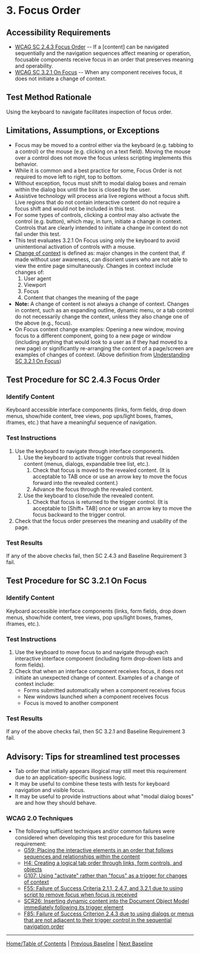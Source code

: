 # 3. Focus Order

Accessibility Requirements
--------------------------
-   [WCAG SC 2.4.3 Focus Order](https://www.w3.org/TR/UNDERSTANDING-WCAG20/navigation-mechanisms-focus-order.html) -- If a \[content\] can be navigated sequentially and the navigation sequences affect meaning or operation, focusable components receive focus in an order that preserves meaning and operability.
-   [WCAG SC 3.2.1 On Focus](http://www.w3.org/TR/UNDERSTANDING-WCAG20/consistent-behavior-receive-focus.html) -- When any component receives focus, it does not initiate a change of context.

Test Method Rationale
---------------------
Using the keyboard to navigate facilitates inspection of focus order.

Limitations, Assumptions, or Exceptions
---------------------------------------
-   Focus may be moved to a control either via the keyboard (e.g. tabbing to a control) or the mouse (e.g. clicking on a text field). Moving the mouse over a control does not move the focus unless scripting implements this behavior.
-   While it is common and a best practice for some, Focus Order is not required to move left to right, top to bottom.
-   Without exception, focus must shift to modal dialog boxes and remain within the dialog box until the box is closed by the user.
-   Assistive technology will process aria live regions without a focus shift. Live regions that do not contain interactive content do not require a focus shift and would not be included in this test.
-   For some types of controls, clicking a control may also activate the control (e.g. button), which may, in turn, initiate a change in context. Controls that are clearly intended to initiate a change in context do not fail under this test.
-   This test evaluates 3.2.1 On Focus using only the keyboard to avoid unintentional activation of controls with a mouse.
-   [Change of context](https://www.w3.org/TR/UNDERSTANDING-WCAG20/consistent-behavior-receive-focus.html#context-changedef) is defined as: major changes in the content that, if made without user awareness, can disorient users who are not able to view the entire page simultaneously. Changes in context include changes of:
    1.  User agent
    2.  Viewport
    3.  Focus
    4.  Content that changes the meaning of the page
-   **Note:** A change of content is not always a change of context. Changes in content, such as an expanding outline, dynamic menu, or a tab control do not necessarily change the context, unless they also change one of the above (e.g., focus).
-   On Focus context change examples: Opening a new window, moving focus to a different component, going to a new page or window (including anything that would look to a user as if they had moved to a new page) or significantly re-arranging the content of a page/screen are examples of changes of context. (Above definition from [Understanding SC 3.2.1 On Focus](https://www.w3.org/TR/UNDERSTANDING-WCAG20/consistent-behavior-receive-focus.html))

Test Procedure for SC 2.4.3 Focus Order
---------------------------------------
### Identify Content
Keyboard accessible interface components (links, form fields, drop down menus, show/hide content, tree views, pop ups/light boxes, frames, iframes, etc.) that have a meaningful sequence of navigation.

### Test Instructions
1.  Use the keyboard to navigate through interface components.
    1.  Use the keyboard to activate trigger controls that reveal hidden content (menus, dialogs, expandable tree list, etc.).
        1.  Check that focus is moved to the revealed content. (It is acceptable to TAB once or use an arrow key to move the focus forward into the revealed content.)
        2.  Advance the focus through the revealed content.
    2.  Use the keyboard to close/hide the revealed content.
        1.  Check that focus is returned to the trigger control. (It is acceptable to \[Shift+ TAB\] once or use an arrow key to move the focus backward to the trigger control.
2.  Check that the focus order preserves the meaning and usability of the page.

### Test Results
If any of the above checks fail, then SC 2.4.3 and Baseline Requirement 3 fail.

Test Procedure for SC 3.2.1 On Focus
------------------------------------
### Identify Content
Keyboard accessible interface components (links, form fields, drop down menus, show/hide content, tree views, pop ups/light boxes, frames, iframes, etc.).

### Test Instructions
1.  Use the keyboard to move focus to and navigate through each interactive interface component (including form drop-down lists and form fields).
2.  Check that when an interface component receives focus, it does not initiate an unexpected change of context. Examples of a change of context include:
    -   Forms submitted automatically when a component receives focus
    -   New windows launched when a component receives focus
    -   Focus is moved to another component

### Test Results
If any of the above checks fail, then SC 3.2.1 and Baseline Requirement 3 fail.

Advisory: Tips for streamlined test processes
---------------------------------------------
-   Tab order that initially appears illogical may still meet this requirement due to an application-specific business logic.
-   It may be useful to combine these tests with tests for keyboard navigation and visible focus.
-   It may be useful to provide instructions about what "modal dialog boxes" are and how they should behave.

### WCAG 2.0 Techniques
-   The following sufficient techniques and/or common failures were considered when developing this test procedure for this baseline requirement:
    -   [G59: Placing the interactive elements in an order that follows sequences and relationships within the content](http://www.w3.org/TR/WCAG20-TECHS/G59.html)
    -   [H4: Creating a logical tab order through links, form controls, and objects](http://www.w3.org/TR/WCAG20-TECHS/H4.html)
    -   [G107: Using "activate" rather than "focus" as a trigger for changes of context](http://www.w3.org/TR/2016/NOTE-WCAG20-TECHS-20161007/G107)
    -   [F55: Failure of Success Criteria 2.1.1, 2.4.7, and 3.2.1 due to using script to remove focus when focus is received](http://www.w3.org/TR/2016/NOTE-WCAG20-TECHS-20161007/F55)
    -   [SCR26: Inserting dynamic content into the Document Object Model immediately following its trigger element](https://www.w3.org/TR/WCAG20-TECHS/SCR26.html)
    -   [F85: Failure of Success Criterion 2.4.3 due to using dialogs or menus that are not adjacent to their trigger control in the sequential navigation order](https://www.w3.org/TR/WCAG20-TECHS/F85.html)

----------------------------------------
[Home/Table of Contents](index.md) | [Previous Baseline](02FocusVisible.md) | [Next Baseline](04RepetitiveContent.md)
